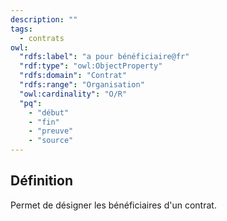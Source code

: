 ```yaml
---
description: ""
tags:
  - contrats
owl:
  "rdfs:label": "a pour bénéficiaire@fr"
  "rdf:type": "owl:ObjectProperty"
  "rdfs:domain": "Contrat"
  "rdfs:range": "Organisation"
  "owl:cardinality": "O/R"
  "pq":
    - "début"
    - "fin"
    - "preuve"
    - "source"
---
```


<OntologyTable frontMatter={frontMatter}/>

## Définition

Permet de désigner les bénéficiaires d'un contrat.
